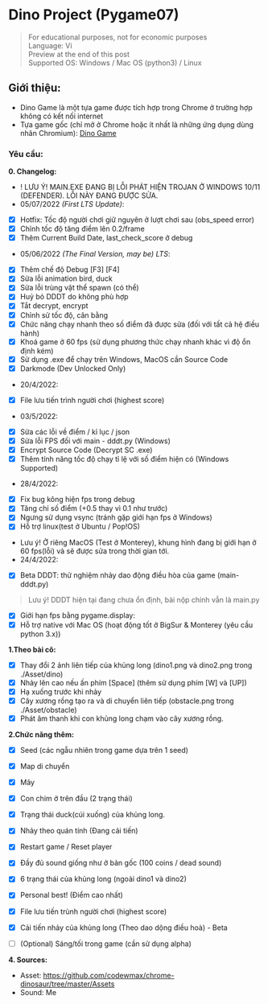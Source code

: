 # Dino Project (Pygame07)
> For educational purposes, not for economic purposes<br />
> Language: Vi<br />
> Preview at the end of this post<br />
> Supported OS: Windows / Mac OS (python3) / Linux <br />
## Giới thiệu:
- Dino Game là một tựa game được tích hợp trong Chrome ở trường hợp không có kết nối internet
- Tựa game gốc (chỉ mở ở Chrome hoặc ít nhất là những ứng dụng dùng nhân Chromium): [Dino Game](chrome://dino)

### Yêu cầu:

**0. Changelog:**
- ! LƯU Ý! MAIN.EXE ĐANG BỊ LỖI PHÁT HIỆN TROJAN Ở WINDOWS 10/11 (DEFENDER). LỖI NÀY ĐANG ĐƯỢC SỬA.
- 05/07/2022 *(First LTS Update)*:
- [x] Hotfix: Tốc độ người chơi giữ nguyên ở lượt chơi sau (obs_speed error)
- [x] Chỉnh tốc độ tăng điểm lên 0.2/frame
- [x] Thêm Current Build Date, last_check_score ở debug
 
- 05/06/2022 *(The Final Version, may be) LTS*:
- [x] Thêm chế độ Debug [F3] [F4]
- [x] Sửa lỗi animation bird, duck
- [x] Sửa lỗi trùng vật thể spawn (có thể)
- [x] Huỷ bỏ DDDT do không phù hợp
- [x] Tắt decrypt, encrypt
- [x] Chỉnh sử tốc độ, cân bằng
- [x] Chức năng chạy nhanh theo số điểm đã được sửa (đối với tất cả hệ điều hành)
- [x] Khoá game ở 60 fps (sử dụng phương thức chạy nhanh khác vì độ ổn định kém)
- [x] Sử dụng .exe để chạy trên Windows, MacOS cần Source Code
- [x] Darkmode (Dev Unlocked Only)  
- 20/4/2022:
- [x] File lưu tiến trình người chơi (highest score)
- 03/5/2022:
- [x] Sửa các lỗi về điểm / kỉ lục / json
- [x] Sửa lỗi FPS đối với main - dddt.py (Windows)
- [x] Encrypt Source Code (Decrypt SC .exe)
- [x] Thêm tính năng tốc độ chạy tỉ lệ với số điểm hiện có (Windows Supported) 
- 28/4/2022:
- [x] Fix bug kông hiện fps trong debug
- [x] Tăng chỉ số điểm (+0.5 thay vì 0.1 như trước)
- [x] Ngưng sử dụng vsync (tránh gặp giới hạn fps ở Windows)
- [x] Hỗ trợ linux(test ở Ubuntu / Pop!OS)
- Lưu ý! Ở riêng MacOS (Test ở Monterey), khung hình đang bị giới hạn ở 60 fps(lỗi) và sẽ được sửa trong thời gian tới.
- 24/4/2022:
- [x] Beta DDDT: thử nghiệm nhảy dao động điều hòa của game (main-dddt.py)
> Lưu ý! DDDT hiện tại đang chưa ổn định, bài nộp chính vẫn là main.py
- [x] Giới hạn fps bằng pygame.display:
- [x] Hỗ trợ native với Mac OS (hoạt động tốt ở BigSur & Monterey (yêu cầu python 3.x)) 

**1.Theo bài cô:**
- [x] Thay đổi 2 ảnh liên tiếp của khủng long (dino1.png và dino2.png trong ./Asset/dino)
- [x] Nhảy lên cao nếu ấn phím [Space] (thêm sử dụng phím [W] và [UP])
- [x] Hạ xuống trước khi nhảy
- [x] Cây xương rồng tạo ra và di chuyển liên tiếp (obstacle.png trong ./Asset/obstacle)
- [x] Phát âm thanh khi con khủng long chạm vào cây xương rồng.

**2.Chức năng thêm:**
- [x] Seed (các ngẫu nhiên trong game dựa trên 1 seed)
- [x] Map di chuyển
- [x] Mây
- [x] Con chim ở trên đầu (2 trạng thái) 
- [x] Trạng thái duck(cúi xuống) của khủng long.
- [x] Nhảy theo quán tính (Đang cải tiến)
- [x] Restart game / Reset player
- [x] Đầy đủ sound giống như ở bản gốc (100 coins / dead sound)
- [x] 6 trạng thái của khủng long (ngoài dino1 và dino2)
- [x] Personal best! (Điểm cao nhất)
- [x] File lưu tiến trùnh người chơi (highest score)
- [x] Cải tiến nhảy của khủng long (Theo dao dộng điều hoà) - Beta
- [ ] \(Optional) Sáng/tối trong game (cần sử dụng alpha)


**4. Sources:**
- Asset: https://github.com/codewmax/chrome-dinosaur/tree/master/Assets
- Sound: Me

